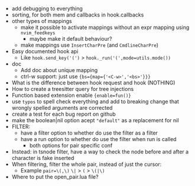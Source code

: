 + add debugging to everything
+ sorting, for both mem and callbacks in hook.callbacks
+ other types of mappings
    + make it possible to activate mappings without an expr mapping using `nvim_feedkeys`
        + maybe make it default behaviour?
    + make mappings use `InsertCharPre` (and `CmdlineCharPre`)
+ Easy documented hook api
    + Like `hook.send_key('(')` > `hook._run('(',mode=utils.mode())`
+ doc
    + Add doc about unique mapping
    + ctrl-w support: just use `{bs={map={'<C-w>','<bs>'}}}`
+ What is the difference between hook request and hook (NOTHING)
+ How to create a treesitter query for tree injections
+ Function based extension enable `{enable=fun()}`
+ use `typos` to spell check everything and add to breaking change that wrongly spelled arguments are corrected
+ create a test for each bug report on github
+ make the boolean|nil option acept `"default"` as a replacement for nil
+ FILTER:
    + have a filter option to whether do use the filter as a filter
    + have a run option to whether do use the filter when run is called
        + both options for pair specific conf
+ Instead: in tsnode filter, have a way to check the node before and after a character is fake inserted
+ When filtering, filter the whole pair, instead of just the cursor:
    + Example `pair=\(,\)` `\|` > `(` > `\(|\)`
+ Where to put the open_pair.lua file?
